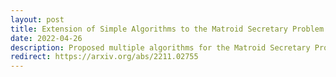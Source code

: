 ```yaml
---
layout: post
title: Extension of Simple Algorithms to the Matroid Secretary Problem
date: 2022-04-26
description: Proposed multiple algorithms for the Matroid Secretary Problem generalized from the ordinary Secretary Problem; Proved their properties using the greedy algorithm and forbidden set frameworks
redirect: https://arxiv.org/abs/2211.02755
---
```

